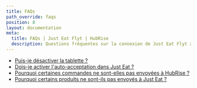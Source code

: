 ```yaml
---
title: FAQs
path_override: faqs
position: 8
layout: documentation
meta:
  title: FAQs | Just Eat Flyt | HubRise
  description: Questions fréquentes sur la connexion de Just Eat Flyt à HubRise afin que votre logiciel de caisse fonctionne avec d'autres applications comme un tout cohérent.
---
```


- [Puis-je désactiver la tablette&nbsp;?](/apps/just-eat-flyt/faqs/desactiver-tablette/)
- [Dois-je activer l'auto-acceptation dans Just Eat&nbsp;?](/apps/just-eat-flyt/faqs/auto-acceptation/)
- [Pourquoi certaines commandes ne sont-elles pas envoyées à HubRise&nbsp;?](/apps/just-eat-flyt/faqs/commandes-non-envoyees/)
- [Pourquoi certains produits ne sont-ils pas envoyés à Just Eat&nbsp;?](/apps/just-eat-flyt/faqs/produits-non-envoyes/)
